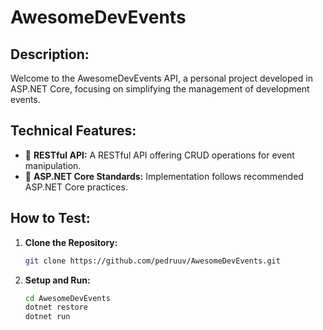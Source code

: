 # AwesomeDevEvents
 
## Description:

Welcome to the AwesomeDevEvents API, a personal project developed in ASP.NET Core, focusing on simplifying the management of development events.

## Technical Features:

- 📅 **RESTful API:** A RESTful API offering CRUD operations for event manipulation.
- 🚀 **ASP.NET Core Standards:** Implementation follows recommended ASP.NET Core practices.

## How to Test:

1. **Clone the Repository:**
   ```bash
   git clone https://github.com/pedruuv/AwesomeDevEvents.git

2. **Setup and Run:**
   ```bash
   cd AwesomeDevEvents
   dotnet restore
   dotnet run

